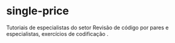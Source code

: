 # single-price
 Tutoriais de especialistas do setor Revisão de código por pares e especialistas, exercícios de codificação .
